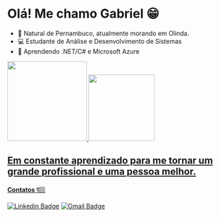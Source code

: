 # Olá! Me chamo Gabriel 😁

- 📍  Natural de Pernambuco, atualmente morando em Olinda.
- 💻 Estudante de Análise e Desenvolvimento de Sistemas
- 🌱 Aprendendo .NET/C# e Microsoft Azure

 <div>
  <a href="https://github.com/gabrielcarfepro">
  <img height="180em" src="https://github-readme-stats.vercel.app/api?username=gabrielcarfepro&show_icons=true&theme=dark&include_all_commits=true&count_private=true"/>
  <img height="150em" src="https://github-readme-stats.vercel.app/api/top-langs/?username=gabrielcarfepro&layout=compact&langs_count=7&theme=dark"/>
</div>



## Em constante aprendizado para me tornar um grande profissional e uma pessoa melhor.

#### Contatos 👇🏼

[![Linkedin Badge](https://img.shields.io/badge/-LinkedIn-blue?style=flat-square&logo=Linkedin&logoColor=white&link=https://www.linkedin.com/in/gabrielcarfe/)](https://www.linkedin.com/in/gabrielcarfe/)  [![Gmail Badge](https://img.shields.io/badge/-gabrielcarfepro@gmail.com-6633cc?style=flat-square&logo=Gmail&logoColor=white&link=mailto:gabrielcarfepro@gmail.com)](mailto:gabrielcarfepro@gmail.com)



<!---
gabrielcarfepro/gabrielcarfepro is a ✨ special ✨ repository because its `README.md` (this file) appears on your GitHub profile.
You can click the Preview link to take a look at your changes.
--->
